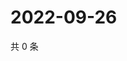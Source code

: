 # 2022-09-26

共 0 条

<!-- BEGIN WEIBO -->
<!-- 最后更新时间 Mon Sep 26 2022 22:30:48 GMT+0800 (China Standard Time) -->

<!-- END WEIBO -->
